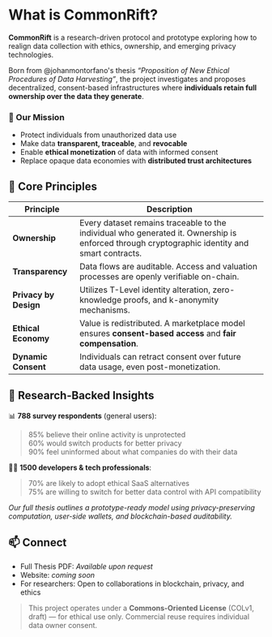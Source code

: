 # What is CommonRift?

**CommonRift** is a research-driven protocol and prototype exploring how to realign data collection with ethics, ownership, and emerging privacy technologies.  

Born from @johanmontorfano's thesis *“Proposition of New Ethical Procedures of Data Harvesting”*, the project investigates and proposes decentralized, consent-based infrastructures where **individuals retain full ownership over the data they generate**.

### 🎯 Our Mission

- Protect individuals from unauthorized data use
- Make data **transparent, traceable**, and **revocable**
- Enable **ethical monetization** of data with informed consent
- Replace opaque data economies with **distributed trust architectures**

## 🧠 Core Principles

| Principle               | Description |
|------------------------|-------------|
| **Ownership**         | Every dataset remains traceable to the individual who generated it. Ownership is enforced through cryptographic identity and smart contracts. |
| **Transparency**      | Data flows are auditable. Access and valuation processes are openly verifiable on-chain. |
| **Privacy by Design** | Utilizes T-Level identity alteration, zero-knowledge proofs, and k-anonymity mechanisms. |
| **Ethical Economy**   | Value is redistributed. A marketplace model ensures **consent-based access** and **fair compensation**. |
| **Dynamic Consent**   | Individuals can retract consent over future data usage, even post-monetization. |

## 🧪 Research-Backed Insights

📊 **788 survey respondents** (general users):  
> 85% believe their online activity is unprotected  
> 60% would switch products for better privacy  
> 90% feel uninformed about what companies do with their data  

👨‍💻 **1500 developers & tech professionals**:  
> 70% are likely to adopt ethical SaaS alternatives  
> 75% are willing to switch for better data control with API compatibility  

*Our full thesis outlines a prototype-ready model using privacy-preserving computation, user-side wallets, and blockchain-based auditability.*

## 📫 Connect

- Full Thesis PDF: *Available upon request*
- Website: *coming soon*
- For researchers: Open to collaborations in blockchain, privacy, and ethics


> This project operates under a **Commons-Oriented License** (COLv1, draft) — for ethical use only. Commercial reuse requires individual data owner consent.

